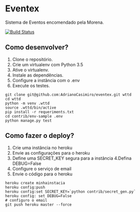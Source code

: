 # Eventex

Sistema de Eventos encomendado pela Morena.

[![Build Status](https://travis-ci.com/AdrianoCasimiro/eventex.svg?branch=master)](https://travis-ci.com/AdrianoCasimiro/eventex)

## Como desenvolver?

1. Clone o repositório.
2. Crie um virtualenv com Python 3.5
3. Ative o virtualenv.
4. Instale as dependências.
5. Configure a instância com o .env
6. Execute os testes.

```console
git clone git@github.com:AdrianoCasimiro/eventex.git wttd
cd wttd
python -m venv .wttd
source .wttd/bin/active
pip install -r requeriments.txt
cd contrib/env-sample .env
python manage.py test
```

## Como fazer o deploy?

1. Crie uma instância no heroku
2. Envie as configurações para o heroku
3. Define uma SECRET_KEY segura para a instância
4.Defina DEBUG=False
5. Configure o serviço de email
6. Envie o código para o heroku

```console
heroku create minhainstacia
heroku config:push
heroku config:set SECRET_KEY=`python contrib/secret_gen.py`
heroku config: set DEBUG=False
# configuro o email
git push heroku master --force

```